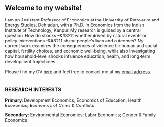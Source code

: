 ## Welcome to my website!

I am an Assistant Professor of Economics at the University of Petroleum and Energy Studies, Dehradun, with a Ph.D. in Economics from the Indian Institute of Technology, Kanpur. My research is guided by a central question: How do shocks &#8211;&#8211 whether driven by natural events or policy interventions &#8211;&#8211 shape people’s lives and outcomes? My current work examines the consequences of violence for human and social capital, fertility choices, and economic well-being, while also investigating how household-level shocks influence education, health, and long-term development trajectories.
<br/>
<br/>
Please find my CV [here](https://atherhdar.github.io/CV.pdf) and feel free to contact me at my [email address](mailto:atherhdar@gmail.com).  <br/>
<br/>

### RESEARCH INTERESTS
**Primary**: Development Economics; Economics of Education; Health Economics; Economics of Crime & Conflicts  <br>

**Secondary**: Environmental Economics; Labor Economics; Gender & Family Economics  <br>

<div style="background-color: transparent; padding: 3px; position: fixed; bottom: 5mm; width: 65%; padding-right: 10px; z-index: 9999;">
 <marquee behavior="scroll" direction="left" scrollamount="5" style="color: black; font-weight: bold;">
 </marquee>
</div>



